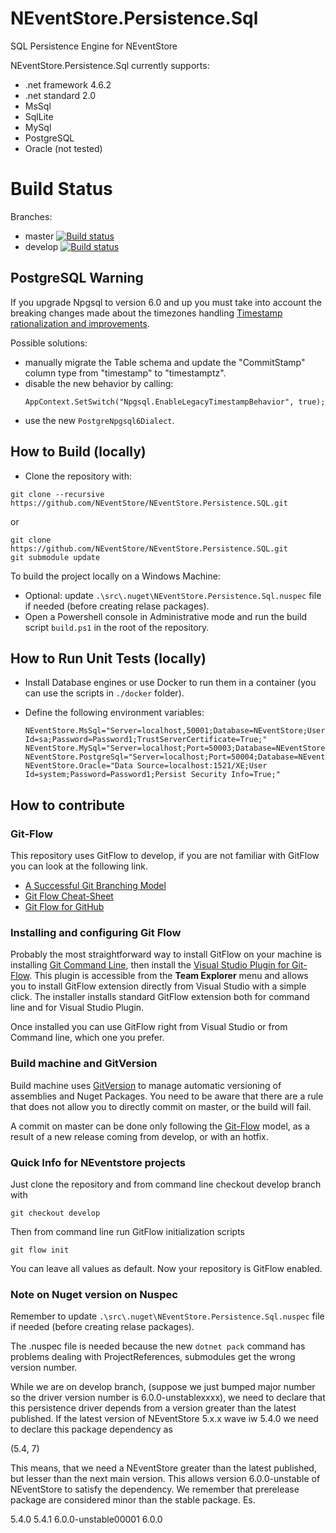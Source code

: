 NEventStore.Persistence.Sql
===

SQL Persistence Engine for NEventStore

NEventStore.Persistence.Sql currently supports:

- .net framework 4.6.2
- .net standard 2.0
- MsSql
- SqlLite
- MySql
- PostgreSQL
- Oracle (not tested)

Build Status
===

Branches:

- master [![Build status](https://ci.appveyor.com/api/projects/status/5difan7hap8vwhwe/branch/master?svg=true)](https://ci.appveyor.com/project/AGiorgetti/neventstore-persistence-sql/branch/master)
- develop [![Build status](https://ci.appveyor.com/api/projects/status/5difan7hap8vwhwe/branch/develop?svg=true)](https://ci.appveyor.com/project/AGiorgetti/neventstore-persistence-sql/branch/develop)

## PostgreSQL Warning

If you upgrade Npgsql to version 6.0 and up you must take into account the breaking changes
made about the timezones handling [Timestamp rationalization and improvements](https://www.npgsql.org/efcore/release-notes/6.0.html#timestamp-rationalization-and-improvements).

Possible solutions:
- manually migrate the Table schema and update the "CommitStamp" column type from "timestamp" to "timestamptz".
- disable the new behavior by calling:
  ```
  AppContext.SetSwitch("Npgsql.EnableLegacyTimestampBehavior", true);
  ```
- use the new `PostgreNpgsql6Dialect`.

## How to Build (locally)

- Clone the repository with:

```
git clone --recursive https://github.com/NEventStore/NEventStore.Persistence.SQL.git
```

or

```
git clone https://github.com/NEventStore/NEventStore.Persistence.SQL.git
git submodule update
```

To build the project locally on a Windows Machine:

- Optional: update `.\src\.nuget\NEventStore.Persistence.Sql.nuspec` file if needed (before creating relase packages).
- Open a Powershell console in Administrative mode and run the build script `build.ps1` in the root of the repository.

## How to Run Unit Tests (locally)

- Install Database engines or use Docker to run them in a container (you can use the scripts in `./docker` folder).
- Define the following environment variables:

  ```
  NEventStore.MsSql="Server=localhost,50001;Database=NEventStore;User Id=sa;Password=Password1;TrustServerCertificate=True;"
  NEventStore.MySql="Server=localhost;Port=50003;Database=NEventStore;Uid=sa;Pwd=Password1;AutoEnlist=false;"
  NEventStore.PostgreSql="Server=localhost;Port=50004;Database=NEventStore;Uid=sa;Pwd=Password1;Enlist=false;"
  NEventStore.Oracle="Data Source=localhost:1521/XE;User Id=system;Password=Password1;Persist Security Info=True;"
  ```

## How to contribute

### Git-Flow

This repository uses GitFlow to develop, if you are not familiar with GitFlow you can look at the following link.

* [A Successful Git Branching Model](http://nvie.com/posts/a-successful-git-branching-model/)
* [Git Flow Cheat-Sheet](http://danielkummer.github.io/git-flow-cheatsheet/)
* [Git Flow for GitHub](https://datasift.github.io/gitflow/GitFlowForGitHub.html)

### Installing and configuring Git Flow

Probably the most straightforward way to install GitFlow on your machine is installing [Git Command Line](https://git-for-windows.github.io/), then install the [Visual Studio Plugin for Git-Flow](https://visualstudiogallery.msdn.microsoft.com/27f6d087-9b6f-46b0-b236-d72907b54683). This plugin is accessible from the **Team Explorer** menu and allows you to install GitFlow extension directly from Visual Studio with a simple click. The installer installs standard GitFlow extension both for command line and for Visual Studio Plugin.

Once installed you can use GitFlow right from Visual Studio or from Command line, which one you prefer.

### Build machine and GitVersion

Build machine uses [GitVersion](https://github.com/GitTools/GitVersion) to manage automatic versioning of assemblies and Nuget Packages. You need to be aware that there are a rule that does not allow you to directly commit on master, or the build will fail. 

A commit on master can be done only following the [Git-Flow](http://nvie.com/posts/a-successful-git-branching-model/) model, as a result of a new release coming from develop, or with an hotfix. 

### Quick Info for NEventstore projects

Just clone the repository and from command line checkout develop branch with 

```
git checkout develop
```

Then from command line run GitFlow initialization scripts

```
git flow init
```

You can leave all values as default. Now your repository is GitFlow enabled.

### Note on Nuget version on Nuspec

Remember to update `.\src\.nuget\NEventStore.Persistence.Sql.nuspec` file if needed (before creating relase packages).

The .nuspec file is needed because the new `dotnet pack` command has problems dealing with ProjectReferences, submodules get the wrong version number.

While we are on develop branch, (suppose we just bumped major number so the driver version number is 6.0.0-unstablexxxx), we need to declare that this persistence driver depends from a version greater than the latest published. If the latest version of NEventStore 5.x.x wave iw 5.4.0 we need to declare this package dependency as

(5.4, 7)

This means, that we need a NEventStore greater than the latest published, but lesser than the next main version. This allows version 6.0.0-unstable of NEventStore to satisfy the dependency. We remember that prerelease package are considered minor than the stable package. Es.

5.4.0
5.4.1
6.0.0-unstable00001
6.0.0